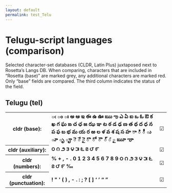 ```yaml
---
layout: default
permalink: test_Telu
---
```


<h1>Telugu-script languages (comparison)</h1>

<p>Selected character-set databases (CLDR, Latin Plus) juxtaposed next to Rosetta’s Langs DB. When comparing, characters that are included in “Rosetta (base)” are marked grey, any additional characters are marked red. Only “base” fields are compared. The third column indicates the status of the field.<p>

<h2>Telugu (tel)</h2>

<table>
 <tr><th>cldr (base):</th><td><strong>ఁ</strong> <strong>ం</strong> <strong>ః</strong> <strong>అ</strong> <strong>ఆ</strong> <strong>ఇ</strong> <strong>ఈ</strong> <strong>ఉ</strong> <strong>ఊ</strong> <strong>ఋ</strong> <strong>ఌ</strong> <strong>ఎ</strong> <strong>ఏ</strong> <strong>ఐ</strong> <strong>ఒ</strong> <strong>ఓ</strong> <strong>ఔ</strong> <strong>క</strong> <strong>ఖ</strong> <strong>గ</strong> <strong>ఘ</strong> <strong>ఙ</strong> <strong>చ</strong> <strong>ఛ</strong> <strong>జ</strong> <strong>ఝ</strong> <strong>ఞ</strong> <strong>ట</strong> <strong>ఠ</strong> <strong>డ</strong> <strong>ఢ</strong> <strong>ణ</strong> <strong>త</strong> <strong>థ</strong> <strong>ద</strong> <strong>ధ</strong> <strong>న</strong> <strong>ప</strong> <strong>ఫ</strong> <strong>బ</strong> <strong>భ</strong> <strong>మ</strong> <strong>య</strong> <strong>ర</strong> <strong>ఱ</strong> <strong>ల</strong> <strong>ళ</strong> <strong>వ</strong> <strong>శ</strong> <strong>ష</strong> <strong>స</strong> <strong>హ</strong> <strong>ా</strong> <strong>ి</strong> <strong>ీ</strong> <strong>ు</strong> <strong>ూ</strong> <strong>ృ</strong> <strong>ౄ</strong> <strong>ె</strong> <strong>ే</strong> <strong>ై</strong> <strong>ొ</strong> <strong>ో</strong> <strong>ౌ</strong> <strong>్</strong> <strong>ౕ</strong> <strong>ౖ</strong> <strong>ౠ</strong> <strong>ౡ</strong> </td><td>☑︎</td></tr>
<tr><th>cldr (auxiliary):</th><td><strong>౦</strong> <strong>౧</strong> <strong>౨</strong> <strong>౩</strong> <strong>౪</strong> <strong>౫</strong> <strong>౬</strong> <strong>౭</strong> <strong>౮</strong> <strong>౯</strong> <strong>‌</strong> <strong>‍</strong> </td><td>☑︎</td></tr>
<tr><th>cldr (numbers):</th><td><strong>%</strong> <strong>+</strong> <strong>,</strong> <strong>-</strong> <strong>.</strong> <strong>0</strong> <strong>1</strong> <strong>2</strong> <strong>3</strong> <strong>4</strong> <strong>5</strong> <strong>6</strong> <strong>7</strong> <strong>8</strong> <strong>9</strong> <strong>౦</strong> <strong>౧</strong> <strong>౨</strong> <strong>౩</strong> <strong>౪</strong> <strong>౫</strong> <strong>౬</strong> <strong>౭</strong> <strong>౮</strong> <strong>౯</strong> <strong>‰</strong> </td><td>☑︎</td></tr>
<tr><th>cldr (punctuation):</th><td><strong>!</strong> <strong>"</strong> <strong>'</strong> <strong>(</strong> <strong>)</strong> <strong>,</strong> <strong>-</strong> <strong>.</strong> <strong>:</strong> <strong>;</strong> <strong>?</strong> <strong>[</strong> <strong>]</strong> <strong>‘</strong> <strong>’</strong> <strong>“</strong> <strong>”</strong> </td><td>☑︎</td></tr>
 </table>

